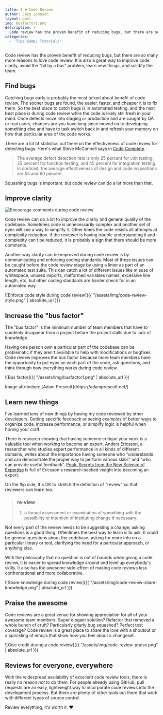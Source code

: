 ```yaml
---
title: I ❤ Code Review
author: Jess Johnson
layout: post
img: busfactor1.png
description: >
  Code review has the proven benefit of reducing bugs, but there are so many more reasons to love code review. It is also a great way to improve code clarity, avoid the "hit by a bus" problem, learn new things, and solidify the team.
categories:
  - 'Tips &amp; Tutorials'
---
```


Code review has the proven benefit of reducing bugs, but there are so many more reasons to love code review. It is also a great way to improve code clarity, avoid the "hit by a bus" problem, learn new things, and solidify the team.<!-- more -->


## Find bugs

Catching bugs early is probably the most talked about benefit of code review. The sooner bugs are found, the easier, faster, and cheaper it is to fix them. So the best place to catch bugs is in automated testing, and the next best place is during code review while the code is likely still fresh in your mind. Once defects move into staging or production and are caught by QA or real users, chances are you have long since moved on to developing something else and have to task switch back in and refresh your memory on how that particular area of the code works.

There are a lot of statistics out there on the effectiveness of code review for detecting bugs. Here's what Steve McConnell says in  [Code Complete](http://amzn.to/2BhlCCf).

> The average defect detection rate is only 25 percent for unit testing, 35 percent for function testing, and 45 percent for integration testing. In contrast, the average effectiveness of design and code inspections are 55 and 60 percent.

Squashing bugs is important, but code review can do a lot more than that.


## Improve clarity

<img class="alignleft" src="{{ absolute_url }}{{ site.baseimgurl }}miracle.jpg" alt="Encourage comments during code review"/>

Code review can do a lot to improve the clarity and general quality of the codebase. Sometimes code is unnecessarily complex and another set of eyes will see a way to simplify it. Other times the code resists all attempts at complexity reduction. If the reviewer is having trouble understanding it and complexity can't be reduced, it is probably a sign that there should be more comments.

Another way clarity can be improved during code review is by communicating and enforcing coding standards. Most of these issues can be caught before the code review stage by using a linter as part of an automated test suite. This can catch a lot of different issues like misuse of whitespace, unused imports, malformed variables names, excessive line length, etc, but other coding standards are harder check for in an automated way.

![Enforce code style during code review]({{ "/assets/img/code-review-style.png" | absolute_url }})

## Increase the "bus factor"

The "bus factor" is the minimum number of team members that have to suddenly disappear from a project before the project stalls due to lack of knowledge.

Having one person own a particular part of the codebase can be problematic if they aren't available to help with modifications or bugfixes. Code review improves the bus factor because more team members have the opportunity to put eyes on each part of the code, ask questions, and think through how everything works during code review.

![Bus factor]({{ "/assets/img/busfactor1.png" | absolute_url }})

<p class="img-attr" markdown='1'>Image attribution: [Adam Prescott](https://adamprescott.net/)</p>

## Learn new things

I've learned *tons* of new things by having my code reviewed by other developers. Getting specific feedback or seeing examples of better ways to organize code, increase performance, or simplify logic is helpful when honing your craft.

There is research showing that having someone critique your work is a valuable tool when working to become an expert. Anders Ericsson, a researcher who studies expert performance in all kinds of different domains, writes about the importance having someone who "understands and can demonstrate the proper way to perform various skills" and "who can provide useful feedback". [Peak: Secrets from the New Science of Expertise](http://amzn.to/2C6vwmR) is full of Ericsson's research-backed insight into becoming an expert.

On the flip side, It's OK to stretch the definition of "review" so that reviewers can learn too.

> ### re·view
> 1. a formal assessment or examination of something with the possibility or intention of instituting change if necessary.

Not every part of the review needs to be suggesting a change; asking questions is a good thing. Oftentimes the best way to learn is to ask. It could be general questions about the codebase, asking for more info on a particular library or tool, clarifying the need for a particular approach, or anything else.

With the philosophy that no question is out of bounds when giving a code review, it is easier to spread knowledge around and level up everybody's skills. It also has the awesome side-effect of making code reviews less confrontational and more collaborative.


![Share knowledge during code review]({{ "/assets/img/code-review-share-knowledge.png" | absolute_url }})


## Praise the awesome

Code reviews are a great venue for showing appreciation for all of your awesome team members. Super elegant solution? Refactor that removed a whole bunch of cruft? Particularly gnarly bug squashed? Perfect test coverage? Code review is a great place to share the love with a shoutout or a sprinkling of emojis that show how you feel about a changeset.

![Give credit during a code review]({{ "/assets/img/code-review-praise.png" | absolute_url }})

## Reviews for everyone, everywhere

With the widespread availability of excellent code review tools, there is really no reason *not* to do them. For people already using GitHub, pull requests are an easy, lightweight way to incorporate code reviews into the development process. But there are plenty of other tools out there that work with different types of source control.

Review everything, it's worth it. ❤

